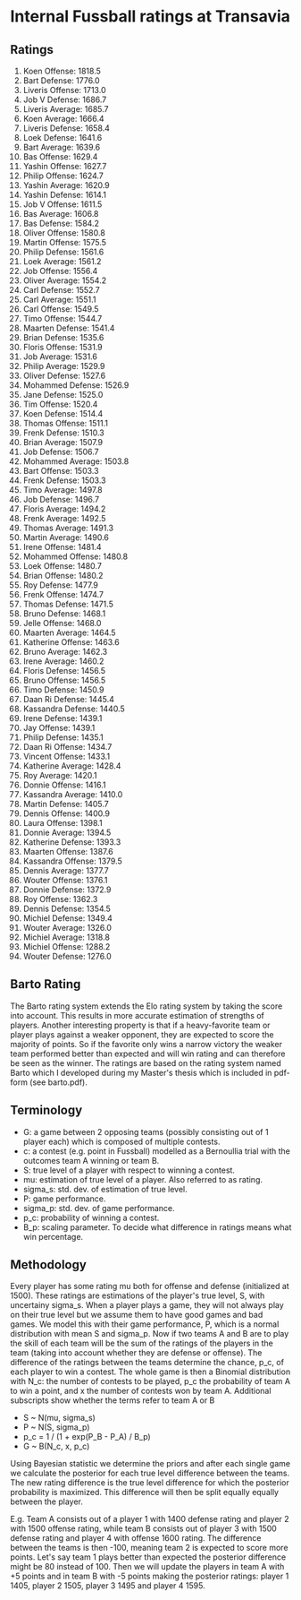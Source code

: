 # Internal Fussball ratings at Transavia
## Ratings
1. Koen Offense: 1818.5 
2. Bart Defense: 1776.0 
3. Liveris Offense: 1713.0 
4. Job V Defense: 1686.7 
5. Liveris Average: 1685.7 
6. Koen Average: 1666.4 
7. Liveris Defense: 1658.4 
8. Loek Defense: 1641.6 
9. Bart Average: 1639.6 
10. Bas Offense: 1629.4 
11. Yashin Offense: 1627.7 
12. Philip Offense: 1624.7 
13. Yashin Average: 1620.9 
14. Yashin Defense: 1614.1 
15. Job V Offense: 1611.5 
16. Bas Average: 1606.8 
17. Bas Defense: 1584.2 
18. Oliver Offense: 1580.8 
19. Martin Offense: 1575.5 
20. Philip  Defense: 1561.6 
21. Loek Average: 1561.2 
22. Job Offense: 1556.4 
23. Oliver Average: 1554.2 
24. Carl Defense: 1552.7 
25. Carl Average: 1551.1 
26. Carl Offense: 1549.5 
27. Timo Offense: 1544.7 
28. Maarten Defense: 1541.4 
29. Brian Defense: 1535.6 
30. Floris Offense: 1531.9 
31. Job Average: 1531.6 
32. Philip Average: 1529.9 
33. Oliver Defense: 1527.6 
34. Mohammed Defense: 1526.9 
35. Jane Defense: 1525.0 
36. Tim Offense: 1520.4 
37. Koen Defense: 1514.4 
38. Thomas Offense: 1511.1 
39. Frenk Defense: 1510.3 
40. Brian Average: 1507.9 
41. Job Defense: 1506.7 
42. Mohammed Average: 1503.8 
43. Bart Offense: 1503.3 
44. Frenk  Defense: 1503.3 
45. Timo Average: 1497.8 
46. Job  Defense: 1496.7 
47. Floris Average: 1494.2 
48. Frenk Average: 1492.5 
49. Thomas Average: 1491.3 
50. Martin Average: 1490.6 
51. Irene Offense: 1481.4 
52. Mohammed Offense: 1480.8 
53. Loek Offense: 1480.7 
54. Brian Offense: 1480.2 
55. Roy Defense: 1477.9 
56. Frenk Offense: 1474.7 
57. Thomas Defense: 1471.5 
58. Bruno Defense: 1468.1 
59. Jelle Offense: 1468.0 
60. Maarten Average: 1464.5 
61. Katherine Offense: 1463.6 
62. Bruno Average: 1462.3 
63. Irene Average: 1460.2 
64. Floris Defense: 1456.5 
65. Bruno Offense: 1456.5 
66. Timo Defense: 1450.9 
67. Daan Ri Defense: 1445.4 
68. Kassandra Defense: 1440.5 
69. Irene Defense: 1439.1 
70. Jay Offense: 1439.1 
71. Philip Defense: 1435.1 
72. Daan Ri Offense: 1434.7 
73. Vincent Offense: 1433.1 
74. Katherine Average: 1428.4 
75. Roy Average: 1420.1 
76. Donnie Offense: 1416.1 
77. Kassandra Average: 1410.0 
78. Martin Defense: 1405.7 
79. Dennis Offense: 1400.9 
80. Laura Offense: 1398.1 
81. Donnie Average: 1394.5 
82. Katherine Defense: 1393.3 
83. Maarten Offense: 1387.6 
84. Kassandra Offense: 1379.5 
85. Dennis Average: 1377.7 
86. Wouter Offense: 1376.1 
87. Donnie Defense: 1372.9 
88. Roy Offense: 1362.3 
89. Dennis Defense: 1354.5 
90. Michiel Defense: 1349.4 
91. Wouter Average: 1326.0 
92. Michiel Average: 1318.8 
93. Michiel Offense: 1288.2 
94. Wouter Defense: 1276.0 

## Barto Rating
The Barto rating system extends the Elo rating system by taking the score into account. This results in more accurate estimation of strengths of players. Another interesting property is that if a heavy-favorite team or player plays against a weaker opponent, they are expected to score the majority of points. So if the favorite only wins a narrow victory the weaker team performed better than expected and will win rating and can therefore be seen as the winner. The ratings are based on the rating system named Barto which I developed during my Master's thesis which is included in pdf-form (see barto.pdf).
## Terminology
- G: a game between 2 opposing teams (possibly consisting out of 1 player each) which is composed of multiple contests.
- c: a contest (e.g. point in Fussball) modelled as a Bernoullia trial with the outcomes team A winning or team B.
- S: true level of a player with respect to winning a contest.
- mu: estimation of true level of a player. Also referred to as rating.
- sigma_s: std. dev. of estimation of true level.
- P: game performance.
- sigma_p: std. dev. of game performance.
- p_c: probability of winning a contest.
- B_p: scaling parameter. To decide what difference in ratings means what win percentage.
## Methodology
Every player has some rating mu both for offense and defense (initialized at 1500). These ratings are estimations of the player's true level, S, with uncertainy sigma_s. When a player plays a game, they will not always play on their true level but we assume them to have good games and bad games. We model this with their game performance, P, which is a normal distribution with mean S and sigma_p. Now if two teams A and B are to play the skill of each team will be the sum of the ratings of the players in the team (taking into account whether they are defense or offense). The difference of the ratings between the teams determine the chance, p_c, of each player to win a contest. The whole game is then a Binomial distribution with N_c: the number of contests to be played, p_c the probability of team A to win a point, and x the number of contests won by team A. Additional subscripts show whether the terms refer to team A or B
- S ~ N(mu, sigma_s)
- P ~ N(S, sigma_p)
- p_c = 1 / (1 + exp(P_B - P_A) / B_p)
- G ~ B(N_c, x, p_c)

Using Bayesian statistic we determine the priors and after each single game we calculate the posterior for each true level difference between the teams. The new rating difference is the true level difference for which the posterior probability is maximized. This difference will then be split equally equally between the player. 

E.g. Team A consists out of a player 1 with 1400 defense rating and player 2 with 1500 offense rating, while team B consists out of player 3 with 1500 defense rating and player 4 with offense 1600 rating. The difference between the teams is then -100, meaning team 2 is expected to score more points. Let's say team 1 plays better than expected the posterior difference might be 80 instead of 100. Then we will update the players in team A with +5 points and in team B with -5 points making the posterior ratings: player 1 1405, player 2 1505, player 3 1495 and player 4 1595.